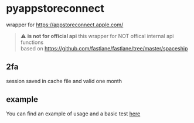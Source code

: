 # pyappstoreconnect
wrapper for https://appstoreconnect.apple.com/
> :warning: **is not for official api**
this wrapper for NOT offical internal api functions  
based on https://github.com/fastlane/fastlane/tree/master/spaceship

## 2fa
session saved in cache file and valid one month

## example
You can find an example of usage and a basic test [here](https://github.com/fb929/pyappstoreconnect/blob/main/test.py)

